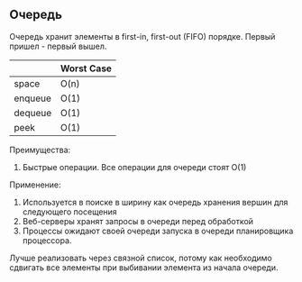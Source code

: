 <h2>Очередь</h2>

Очередь хранит элементы в first-in, first-out (FIFO) порядке. Первый пришел - первый вышел.

|         | Worst Case |
|---------|------------|
| space   | O(n)       |
| enqueue | O(1)       |
| dequeue | O(1)       |
| peek    | O(1)       |

Преимущества:
1. Быстрые операции. Все операции для очереди стоят О(1)

Применение:
1. Используется в поиске в ширину как очередь хранения вершин для следующего посещения
2. Веб-серверы хранят запросы в очереди перед обработкой
3. Процессы ожидают своей очереди запуска в очереди планировщика процессора.

Лучше реализовать через связной список, потому как необходимо сдвигать все элементы при выбивании элемента из начала очереди.
